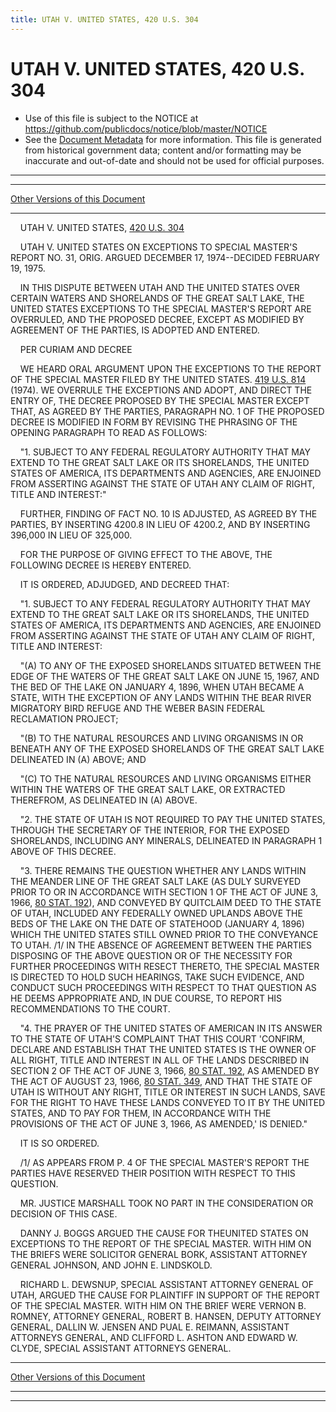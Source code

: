 ```yaml
---
title: UTAH V. UNITED STATES, 420 U.S. 304
---
```


# UTAH V. UNITED STATES, 420 U.S. 304

* Use of this file is subject to the NOTICE at https://github.com/publicdocs/notice/blob/master/NOTICE
* See the [Document Metadata](../../../index.md) for more information.
  This file is generated from historical government data; content and/or formatting may be inaccurate and out-of-date and should not be used for official purposes.

----------
----------

[Other Versions of this Document](https://publicdocs.github.io/go/links?ns=uslm-x&ref=%2Fus%2Fcourts%2Fscotus%2FusReporter%2F420%2F304)

----------

    UTAH V. UNITED STATES, [420 U.S. 304][/us/courts/scotus/usReporter/420/304]

    UTAH V. UNITED STATES ON EXCEPTIONS TO SPECIAL MASTER'S REPORT NO. 31, ORIG.  ARGUED DECEMBER 17, 1974--DECIDED FEBRUARY 19, 1975.

    IN THIS DISPUTE BETWEEN UTAH AND THE UNITED STATES OVER CERTAIN WATERS AND SHORELANDS OF THE GREAT SALT LAKE, THE UNITED STATES EXCEPTIONS TO THE SPECIAL MASTER'S REPORT ARE OVERRULED, AND THE PROPOSED DECREE, EXCEPT AS MODIFIED BY AGREEMENT OF THE PARTIES, IS ADOPTED AND ENTERED.

    PER CURIAM AND DECREE

    WE HEARD ORAL ARGUMENT UPON THE EXCEPTIONS TO THE REPORT OF THE SPECIAL MASTER FILED BY THE UNITED STATES.  [419 U.S. 814][/us/courts/scotus/usReporter/419/814] (1974).  WE OVERRULE THE EXCEPTIONS AND ADOPT, AND DIRECT THE ENTRY OF, THE DECREE PROPOSED BY THE SPECIAL MASTER EXCEPT THAT, AS AGREED BY THE PARTIES, PARAGRAPH NO. 1 OF THE PROPOSED DECREE IS MODIFIED IN FORM BY REVISING THE PHRASING OF THE OPENING PARAGRAPH TO READ AS FOLLOWS:

    "1.  SUBJECT TO ANY FEDERAL REGULATORY AUTHORITY THAT MAY EXTEND TO THE GREAT SALT LAKE OR ITS SHORELANDS, THE UNITED STATES OF AMERICA, ITS DEPARTMENTS AND AGENCIES, ARE ENJOINED FROM ASSERTING AGAINST THE STATE OF UTAH ANY CLAIM OF RIGHT, TITLE AND INTEREST:"

    FURTHER, FINDING OF FACT NO. 10 IS ADJUSTED, AS AGREED BY THE PARTIES, BY INSERTING 4200.8 IN LIEU OF 4200.2, AND BY INSERTING 396,000 IN LIEU OF 325,000.

    FOR THE PURPOSE OF GIVING EFFECT TO THE ABOVE, THE FOLLOWING DECREE IS HEREBY ENTERED.

    IT IS ORDERED, ADJUDGED, AND DECREED THAT:

    "1.  SUBJECT TO ANY FEDERAL REGULATORY AUTHORITY THAT MAY EXTEND TO THE GREAT SALT LAKE OR ITS SHORELANDS, THE UNITED STATES OF AMERICA, ITS DEPARTMENTS AND AGENCIES, ARE ENJOINED FROM ASSERTING AGAINST THE STATE OF UTAH ANY CLAIM OF RIGHT, TITLE AND INTEREST:

    "(A) TO ANY OF THE EXPOSED SHORELANDS SITUATED BETWEEN THE EDGE OF THE WATERS OF THE GREAT SALT LAKE ON JUNE 15, 1967, AND THE BED OF THE LAKE ON JANUARY 4, 1896, WHEN UTAH BECAME A STATE, WITH THE EXCEPTION OF ANY LANDS WITHIN THE BEAR RIVER MIGRATORY BIRD REFUGE AND THE WEBER BASIN FEDERAL RECLAMATION PROJECT;

    "(B) TO THE NATURAL RESOURCES AND LIVING ORGANISMS IN OR BENEATH ANY OF THE EXPOSED SHORELANDS OF THE GREAT SALT LAKE DELINEATED IN (A) ABOVE; AND

    "(C) TO THE NATURAL RESOURCES AND LIVING ORGANISMS EITHER WITHIN THE WATERS OF THE GREAT SALT LAKE, OR EXTRACTED THEREFROM, AS DELINEATED IN (A) ABOVE.

    "2.  THE STATE OF UTAH IS NOT REQUIRED TO PAY THE UNITED STATES, THROUGH THE SECRETARY OF THE INTERIOR, FOR THE EXPOSED SHORELANDS, INCLUDING ANY MINERALS, DELINEATED IN PARAGRAPH 1 ABOVE OF THIS DECREE.

    "3.  THERE REMAINS THE QUESTION WHETHER ANY LANDS WITHIN THE MEANDER LINE OF THE GREAT SALT LAKE (AS DULY SURVEYED PRIOR TO OR IN ACCORDANCE WITH SECTION 1 OF THE ACT OF JUNE 3, 1966, [80 STAT. 192][/us/stat/80/192]), AND CONVEYED BY QUITCLAIM DEED TO THE STATE OF UTAH, INCLUDED ANY FEDERALLY OWNED UPLANDS ABOVE THE BEDS OF THE LAKE ON THE DATE OF STATEHOOD (JANUARY 4, 1896) WHICH THE UNITED STATES STILL OWNED PRIOR TO THE CONVEYANCE TO UTAH.  /1/  IN THE ABSENCE OF AGREEMENT BETWEEN THE PARTIES DISPOSING OF THE ABOVE QUESTION OR OF THE NECESSITY FOR FURTHER PROCEEDINGS WITH RESECT THERETO, THE SPECIAL MASTER IS DIRECTED TO HOLD SUCH HEARINGS, TAKE SUCH EVIDENCE, AND CONDUCT SUCH PROCEEDINGS WITH RESPECT TO THAT QUESTION AS HE DEEMS APPROPRIATE AND, IN DUE COURSE, TO REPORT HIS RECOMMENDATIONS TO THE COURT.

    "4.  THE PRAYER OF THE UNITED STATES OF AMERICAN IN ITS ANSWER TO THE STATE OF UTAH'S COMPLAINT THAT THIS COURT 'CONFIRM, DECLARE AND ESTABLISH THAT THE UNITED STATES IS THE OWNER OF ALL RIGHT, TITLE AND INTEREST IN ALL OF THE LANDS DESCRIBED IN SECTION 2 OF THE ACT OF JUNE 3, 1966, [80 STAT. 192][/us/stat/80/192], AS AMENDED BY THE ACT OF AUGUST 23, 1966, [80 STAT. 349][/us/stat/80/349], AND THAT THE STATE OF UTAH IS WITHOUT ANY RIGHT, TITLE OR INTEREST IN SUCH LANDS, SAVE FOR THE RIGHT TO HAVE THESE LANDS CONVEYED TO IT BY THE UNITED STATES, AND TO PAY FOR THEM, IN ACCORDANCE WITH THE PROVISIONS OF THE ACT OF JUNE 3, 1966, AS AMENDED,' IS DENIED."

    IT IS SO ORDERED.

    /1/ AS APPEARS FROM P. 4 OF THE SPECIAL MASTER'S REPORT THE PARTIES HAVE RESERVED THEIR POSITION WITH RESPECT TO THIS QUESTION.

    MR. JUSTICE MARSHALL TOOK NO PART IN THE CONSIDERATION OR DECISION OF THIS CASE.

    DANNY J. BOGGS ARGUED THE CAUSE FOR THEUNITED STATES ON EXCEPTIONS TO THE REPORT OF THE SPECIAL MASTER.  WITH HIM ON THE BRIEFS WERE SOLICITOR GENERAL BORK, ASSISTANT ATTORNEY GENERAL JOHNSON, AND JOHN E. LINDSKOLD.

    RICHARD L. DEWSNUP, SPECIAL ASSISTANT ATTORNEY GENERAL OF UTAH, ARGUED THE CAUSE FOR PLAINTIFF IN SUPPORT OF THE REPORT OF THE SPECIAL MASTER.  WITH HIM ON THE BRIEF WERE VERNON B. ROMNEY, ATTORNEY GENERAL, ROBERT B. HANSEN, DEPUTY ATTORNEY GENERAL, DALLIN W. JENSEN AND PUAL E. REIMANN, ASSISTANT ATTORNEYS GENERAL, AND CLIFFORD L. ASHTON AND EDWARD W. CLYDE, SPECIAL ASSISTANT ATTORNEYS GENERAL.

----------

[Other Versions of this Document](https://publicdocs.github.io/go/links?ns=uslm-x&ref=%2Fus%2Fcourts%2Fscotus%2FusReporter%2F420%2F304)

----------
----------

[/us/courts/scotus/usReporter/420/304]: https://publicdocs.github.io/go/links?ns=uslm-x&ref=%2Fus%2Fcourts%2Fscotus%2FusReporter%2F420%2F304
[/us/courts/scotus/usReporter/419/814]: https://publicdocs.github.io/go/links?ns=uslm-x&ref=%2Fus%2Fcourts%2Fscotus%2FusReporter%2F419%2F814
[/us/stat/80/192]: https://publicdocs.github.io/go/links?ns=uslm&ref=%2Fus%2Fstat%2F80%2F192
[/us/stat/80/192]: https://publicdocs.github.io/go/links?ns=uslm&ref=%2Fus%2Fstat%2F80%2F192
[/us/stat/80/349]: https://publicdocs.github.io/go/links?ns=uslm&ref=%2Fus%2Fstat%2F80%2F349


